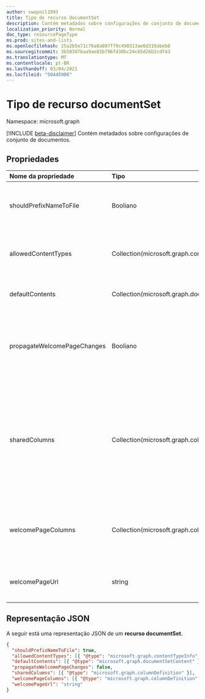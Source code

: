 ```yaml
---
author: swapnil1993
title: Tipo de recurso documentSet
description: Contém metadados sobre configurações de conjunto de documentos.
localization_priority: Normal
doc_type: resourcePageType
ms.prod: sites-and-lists
ms.openlocfilehash: 25a2b5e71c76a8a097ff9c490313ae6d319abeb8
ms.sourcegitcommit: 3b583d7baa9ae81b796fd30bc24c65d26b2cdf43
ms.translationtype: MT
ms.contentlocale: pt-BR
ms.lasthandoff: 03/04/2021
ms.locfileid: "50445906"
---
```

# <a name="documentset-resource-type"></a>Tipo de recurso documentSet

Namespace: microsoft.graph

[!INCLUDE [beta-disclaimer](../../includes/beta-disclaimer.md)]
Contém metadados sobre configurações de conjunto de documentos.

## <a name="properties"></a>Propriedades

| Nome da propriedade  | Tipo    | Descrição
|:---------------|:--------|:--------------------------------------------------
| shouldPrefixNameToFile | Booliano  | Adicione o nome do Conjunto de Documentos a cada nome de arquivo.
| allowedContentTypes | Collection(microsoft.graph.contentTypeInfo) | Tipos de conteúdo permitidos no conjunto de documentos.
| defaultContents     | Collection(microsoft.graph.documentSetContent) | Conteúdo padrão do conjunto de documentos.  
| propagateWelcomePageChanges | Booliano | Especifica se a página de boas-vindas deve ser pressionada para tipos de conteúdo herdados.  
| sharedColumns       | Collection(microsoft.graph.columnDefinition) | Colunas editadas no conjunto de documentos que se sincronizam com todos os documentos no conjunto. Eles são somente leitura nos próprios documentos. 
| welcomePageColumns  | Collection(microsoft.graph.columnDefinition)  | Especifica colunas a mostrar na página de boas-vindas para o conjunto de documentos.  
| welcomePageUrl      | string | URL absoluta da página de boas-vindas.  

## <a name="json-representation"></a>Representação JSON

A seguir está uma representação JSON de um **recurso documentSet.**
<!-- { "blockType": "resource", "@odata.type": "microsoft.graph.documentSet" } -->

```json
{
  "shouldPrefixNameToFile": true,
  "allowedContentTypes": [{ "@type": "microsoft.graph.contentTypeInfo" }],
  "defaultContents": [{ "@type": "microsoft.graph.documentSetContent" }],
  "propagateWelcomePageChanges": false,
  "sharedColumns": [{ "@type": "microsoft.graph.columnDefinition" }],
  "welcomePageColumns": [{ "@type": "microsoft.graph.columnDefinition" }],
  "welcomePageUrl": "string"
}
```

[contentTypeInfo]: contentTypeInfo.md
[documentSetContent]: documentsetcontent.md
